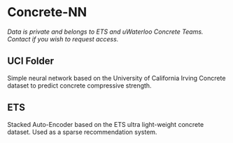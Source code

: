 # Concrete-NN
*Data is private and belongs to ETS and uWaterloo Concrete Teams. Contact if you wish to request access.*
## UCI Folder
Simple neural network based on the University of California Irving Concrete dataset to predict concrete compressive strength.
## ETS
Stacked Auto-Encoder based on the ETS ultra light-weight concrete dataset. Used as a sparse recommendation system.
